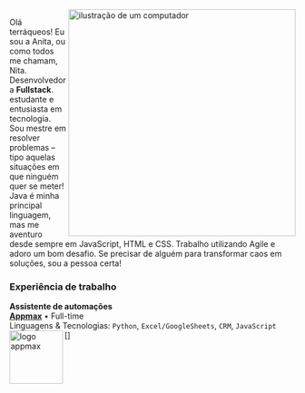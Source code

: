 
<img src="https://raw.githubusercontent.com/MicaelliMedeiros/micaellimedeiros/master/image/computer-illustration.png" alt="ilustração de um computador" min-width="400px" max-width="400px" width="400px" align="right">


<p align="left"> 
Olá terráqueos! Eu sou a Anita, ou como todos me chamam, Nita.
Desenvolvedora <strong>Fullstack</strong>.<br>
estudante e entusiasta em tecnologia.
Sou mestre em resolver problemas – tipo aquelas situações em que ninguém quer se meter! 
Java é minha principal linguagem, mas me aventuro desde sempre em JavaScript, HTML e CSS.
Trabalho utilizando Agile e adoro um bom desafio. Se precisar de alguém para transformar caos em soluções, sou a pessoa certa!
</p>

### Experiência de trabalho
**Assistente de automações** \
[**Appmax**](https://appmax.com.br//) • Full-time \
Linguagens & Tecnologias: `Python`, `Excel/GoogleSheets`, `CRM`, `JavaScript`\
[<img align="left" height="94px" width="94px" alt="logo appmax" src="https://github.com/user-attachments/assets/705b9c43-5299-4b06-95b3-7d555a1a4dfe"/>]


